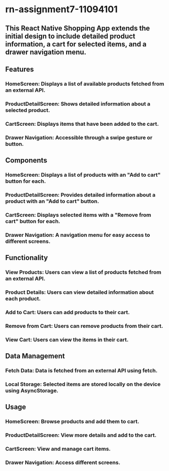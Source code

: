 # rn-assignment7-11094101
## This React Native Shopping App extends the initial design to include detailed product information, a cart for selected items, and a drawer navigation menu.

## Features
### HomeScreen: Displays a list of available products fetched from an external API.
### ProductDetailScreen: Shows detailed information about a selected product.
### CartScreen: Displays items that have been added to the cart.
### Drawer Navigation: Accessible through a swipe gesture or button.
## Components
### HomeScreen: Displays a list of products with an "Add to cart" button for each.
### ProductDetailScreen: Provides detailed information about a product with an "Add to cart" button.
### CartScreen: Displays selected items with a "Remove from cart" button for each.
### Drawer Navigation: A navigation menu for easy access to different screens.
## Functionality
### View Products: Users can view a list of products fetched from an external API.
### Product Details: Users can view detailed information about each product.
### Add to Cart: Users can add products to their cart.
### Remove from Cart: Users can remove products from their cart.
### View Cart: Users can view the items in their cart.
## Data Management
### Fetch Data: Data is fetched from an external API using fetch.
### Local Storage: Selected items are stored locally on the device using AsyncStorage.
## Usage
### HomeScreen: Browse products and add them to cart.
### ProductDetailScreen: View more details and add to the cart.
### CartScreen: View and manage cart items.
### Drawer Navigation: Access different screens.

